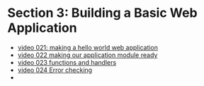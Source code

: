 # Section 3: Building a Basic Web Application

- [video 021: making a hello world web application](./021-making-a-hello-world-web-application/README.md)
- [video 022 making our application module ready](./022-making-our-application-module-ready/README.md)
- [video 023 functions and handlers](./023-functions-and-handlers/README.md)
- [video 024 Error checking](./024-Error-checking/README.md)
- 